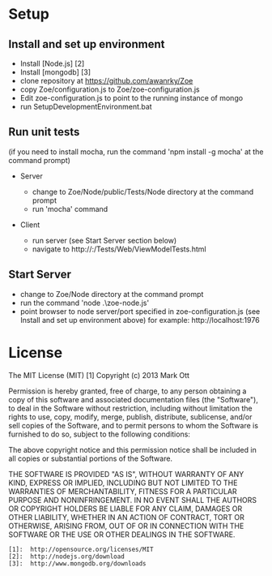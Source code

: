 Setup
=====

Install and set up environment
------------------------------

- Install [Node.js] [2]
- Install [mongodb] [3]
- clone repository at https://github.com/awanrky/Zoe
- copy Zoe/configuration.js to Zoe/zoe-configuration.js
- Edit zoe-configuration.js to point to the running instance of mongo
- run SetupDevelopmentEnvironment.bat

Run unit tests
--------------
(if you need to install mocha, run the command 'npm install -g mocha' at the command prompt)

- Server
	- change to Zoe/Node/public/Tests/Node directory at the command prompt
	- run 'mocha' command

- Client
	- run server (see Start Server section below)
	- navigate to http://<servername>:<serverport>/Tests/Web/ViewModelTests.html

Start Server
------------
- change to Zoe/Node directory at the command prompt
- run the command 'node .\zoe-node.js'
- point browser to node server/port specified in zoe-configuration.js (see Install and set up environment above)  for example: http://localhost:1976


License
=======
The MIT License (MIT) [1]
Copyright (c) 2013 Mark Ott

Permission is hereby granted, free of charge, to any person obtaining a copy of this software and associated documentation files (the "Software"), to deal in the Software without restriction, including without limitation the rights to use, copy, modify, merge, publish, distribute, sublicense, and/or sell copies of the Software, and to permit persons to whom the Software is furnished to do so, subject to the following conditions:

The above copyright notice and this permission notice shall be included in all copies or substantial portions of the Software.

THE SOFTWARE IS PROVIDED "AS IS", WITHOUT WARRANTY OF ANY KIND, EXPRESS OR IMPLIED, INCLUDING BUT NOT LIMITED TO THE WARRANTIES OF MERCHANTABILITY, FITNESS FOR A PARTICULAR PURPOSE AND NONINFRINGEMENT. IN NO EVENT SHALL THE AUTHORS OR COPYRIGHT HOLDERS BE LIABLE FOR ANY CLAIM, DAMAGES OR OTHER LIABILITY, WHETHER IN AN ACTION OF CONTRACT, TORT OR OTHERWISE, ARISING FROM, OUT OF OR IN CONNECTION WITH THE SOFTWARE OR THE USE OR OTHER DEALINGS IN THE SOFTWARE.

	[1]:  http://opensource.org/licenses/MIT
	[2]:  http://nodejs.org/download
	[3]:  http://www.mongodb.org/downloads